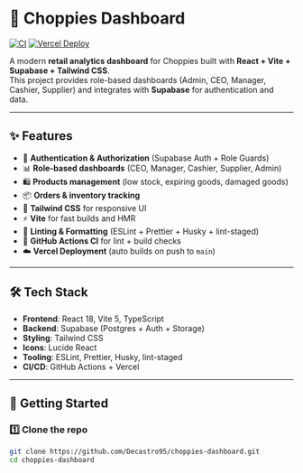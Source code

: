 # 🛒 Choppies Dashboard

[![CI](https://github.com/Decastro95/choppies-dashboard/actions/workflows/ci.yml/badge.svg)](https://github.com/Decastro95/choppies-dashboard/actions/workflows/ci.yml)
[![Vercel Deploy](https://vercel.com/button)](https://choppies-dashboard-login-jy3tf74n7-gustavos-projects-d5b6086c.vercel.app)

A modern **retail analytics dashboard** for Choppies built with **React + Vite + Supabase + Tailwind CSS**.  
This project provides role-based dashboards (Admin, CEO, Manager, Cashier, Supplier) and integrates with **Supabase** for authentication and data.

---

## ✨ Features

- 🔑 **Authentication & Authorization** (Supabase Auth + Role Guards)
- 📊 **Role-based dashboards** (CEO, Manager, Cashier, Supplier, Admin)
- 🛍 **Products management** (low stock, expiring goods, damaged goods)
- 📦 **Orders & inventory tracking**
- 🎨 **Tailwind CSS** for responsive UI
- ⚡ **Vite** for fast builds and HMR
- 🧹 **Linting & Formatting** (ESLint + Prettier + Husky + lint-staged)
- 🔄 **GitHub Actions CI** for lint + build checks
- ☁️ **Vercel Deployment** (auto builds on push to `main`)

---

## 🛠 Tech Stack

- **Frontend**: React 18, Vite 5, TypeScript
- **Backend**: Supabase (Postgres + Auth + Storage)
- **Styling**: Tailwind CSS
- **Icons**: Lucide React
- **Tooling**: ESLint, Prettier, Husky, lint-staged
- **CI/CD**: GitHub Actions + Vercel

---

## 🚀 Getting Started

### 1️⃣ Clone the repo

```bash
git clone https://github.com/Decastro95/choppies-dashboard.git
cd choppies-dashboard
```
